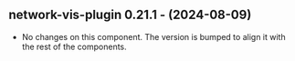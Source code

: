   ## network-vis-plugin 0.21.1 - (2024-08-09)
  
  * No changes on this component. The version is bumped to align it
    with the rest of the components.
